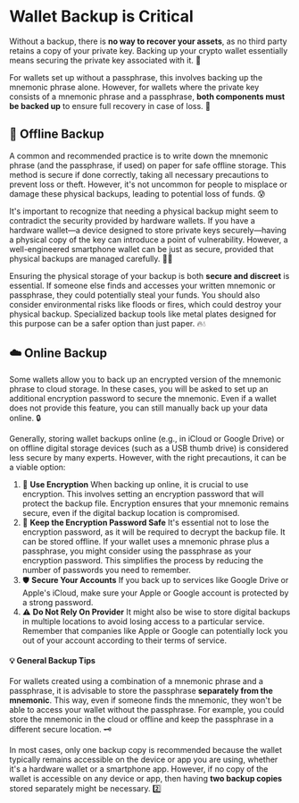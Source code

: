 # Wallet Backup is Critical

Without a backup, there is **no way to recover your assets**, as no third party retains a copy of your private key. Backing up your crypto wallet essentially means securing the private key associated with it. 🔑

For wallets set up without a passphrase, this involves backing up the mnemonic phrase alone. However, for wallets where the private key consists of a mnemonic phrase and a passphrase, **both components must be backed up** to ensure full recovery in case of loss. 📝

## 📄 Offline Backup 

A common and recommended practice is to write down the mnemonic phrase (and the passphrase, if used) on paper for safe offline storage. This method is secure if done correctly, taking all necessary precautions to prevent loss or theft. However, it's not uncommon for people to misplace or damage these physical backups, leading to potential loss of funds. 😰

It's important to recognize that needing a physical backup might seem to contradict the security provided by hardware wallets. If you have a hardware wallet—a device designed to store private keys securely—having a physical copy of the key can introduce a point of vulnerability. However, a well-engineered smartphone wallet can be just as secure, provided that physical backups are managed carefully. 📱🔐

Ensuring the physical storage of your backup is both **secure and discreet** is essential. If someone else finds and accesses your written mnemonic or passphrase, they could potentially steal your funds. You should also consider environmental risks like floods or fires, which could destroy your physical backup. Specialized backup tools like metal plates designed for this purpose can be a safer option than just paper. 🔥💧

## ☁️ Online Backup 

Some wallets allow you to back up an encrypted version of the mnemonic phrase to cloud storage. In these cases, you will be asked to set up an additional encryption password to secure the mnemonic. Even if a wallet does not provide this feature, you can still manually back up your data online. 🔒

Generally, storing wallet backups online (e.g., in iCloud or Google Drive) or on offline digital storage devices (such as a USB thumb drive) is considered less secure by many experts. However, with the right precautions, it can be a viable option:

1) 🔐 **Use Encryption**
   When backing up online, it is crucial to use encryption. This involves setting an encryption password that will protect the backup file. Encryption ensures that your mnemonic remains secure, even if the digital backup location is compromised.
2) 🔑 **Keep the Encryption Password Safe**
   It's essential not to lose the encryption password, as it will be required to decrypt the backup file. It can be stored offline. If your wallet uses a mnemonic phrase plus a passphrase, you might consider using the passphrase as your encryption password. This simplifies the process by reducing the number of passwords you need to remember.
3) 🛡️ **Secure Your Accounts**
   If you back up to services like Google Drive or Apple's iCloud, make sure your Apple or Google account is protected by a strong password.
4) ⚠️ **Do Not Rely On Provider**
   It might also be wise to store digital backups in multiple locations to avoid losing access to a particular service. Remember that companies like Apple or Google can potentially lock you out of your account according to their terms of service.
#### 💡 General Backup Tips
For wallets created using a combination of a mnemonic phrase and a passphrase, it is advisable to store the passphrase **separately from the mnemonic**. This way, even if someone finds the mnemonic, they won't be able to access your wallet without the passphrase. For example, you could store the mnemonic in the cloud or offline and keep the passphrase in a different secure location. 🗝️

In most cases, only one backup copy is recommended because the wallet typically remains accessible on the device or app you are using, whether it's a hardware wallet or a smartphone app. However, if no copy of the wallet is accessible on any device or app, then having **two backup copies** stored separately might be necessary. 2️⃣